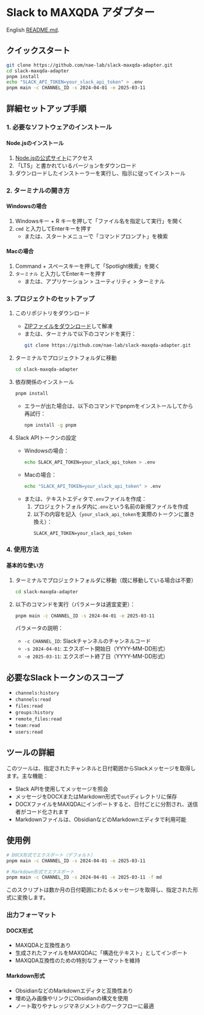 # Slack to MAXQDA アダプター

English [README.md](./README.md).

## クイックスタート
```sh
git clone https://github.com/nae-lab/slack-maxqda-adapter.git
cd slack-maxqda-adapter
pnpm install
echo "SLACK_API_TOKEN=your_slack_api_token" > .env
pnpm main -c CHANNEL_ID -s 2024-04-01 -e 2025-03-11
```

## 詳細セットアップ手順

### 1. 必要なソフトウェアのインストール

#### Node.jsのインストール
1. [Node.jsの公式サイト](https://nodejs.org/)にアクセス
2. 「LTS」と書かれているバージョンをダウンロード
3. ダウンロードしたインストーラーを実行し、指示に従ってインストール

### 2. ターミナルの開き方

#### Windowsの場合
1. Windowsキー + R キーを押して「ファイル名を指定して実行」を開く
2. `cmd` と入力してEnterキーを押す
   - または、スタートメニューで「コマンドプロンプト」を検索

#### Macの場合
1. Command + スペースキーを押して「Spotlight検索」を開く
2. `ターミナル` と入力してEnterキーを押す
   - または、アプリケーション > ユーティリティ > ターミナル

### 3. プロジェクトのセットアップ
1. このリポジトリをダウンロード
   - [ZIPファイルをダウンロード](https://github.com/nae-lab/slack-maxqda-adapter/archive/refs/heads/main.zip)して解凍
   - または、ターミナルで以下のコマンドを実行：
     ```sh
     git clone https://github.com/nae-lab/slack-maxqda-adapter.git
     ```

2. ターミナルでプロジェクトフォルダに移動
   ```sh
   cd slack-maxqda-adapter
   ```

3. 依存関係のインストール
   ```sh
   pnpm install
   ```
   - エラーが出た場合は、以下のコマンドでpnpmをインストールしてから再試行：
     ```sh
     npm install -g pnpm
     ```

4. Slack APIトークンの設定
   - Windowsの場合：
     ```sh
     echo SLACK_API_TOKEN=your_slack_api_token > .env
     ```
   - Macの場合：
     ```sh
     echo "SLACK_API_TOKEN=your_slack_api_token" > .env
     ```
   - または、テキストエディタで`.env`ファイルを作成：
     1. プロジェクトフォルダ内に`.env`という名前の新規ファイルを作成
     2. 以下の内容を記入（`your_slack_api_token`を実際のトークンに置き換え）：
        ```
        SLACK_API_TOKEN=your_slack_api_token
        ```

### 4. 使用方法

#### 基本的な使い方
1. ターミナルでプロジェクトフォルダに移動（既に移動している場合は不要）
   ```sh
   cd slack-maxqda-adapter
   ```

2. 以下のコマンドを実行（パラメータは適宜変更）：
   ```sh
   pnpm main -c CHANNEL_ID -s 2024-04-01 -e 2025-03-11
   ```

   パラメータの説明：
   - `-c CHANNEL_ID`: Slackチャンネルのチャンネルコード
   - `-s 2024-04-01`: エクスポート開始日（YYYY-MM-DD形式）
   - `-e 2025-03-11`: エクスポート終了日（YYYY-MM-DD形式）

## 必要なSlackトークンのスコープ

- `channels:history`
- `channels:read`
- `files:read`
- `groups:history`
- `remote_files:read`
- `team:read`
- `users:read`

## ツールの詳細
このツールは、指定されたチャンネルと日付範囲からSlackメッセージを取得します。主な機能：
- Slack APIを使用してメッセージを照会
- メッセージをDOCXまたはMarkdown形式で`out`ディレクトリに保存
- DOCXファイルをMAXQDAにインポートすると、日付ごとに分割され、送信者がコード化されます
- Markdownファイルは、ObsidianなどのMarkdownエディタで利用可能

## 使用例

```sh
# DOCX形式でエクスポート（デフォルト）
pnpm main -c CHANNEL_ID -s 2024-04-01 -e 2025-03-11

# Markdown形式でエクスポート
pnpm main -c CHANNEL_ID -s 2024-04-01 -e 2025-03-11 -f md
```

このスクリプトは数か月の日付範囲にわたるメッセージを取得し、指定された形式に変換します。

### 出力フォーマット

#### DOCX形式
- MAXQDAと互換性あり
- 生成されたファイルをMAXQDAに「構造化テキスト」としてインポート
- MAXQDA互換性のための特別なフォーマットを維持

#### Markdown形式
- ObsidianなどのMarkdownエディタと互換性あり
- 埋め込み画像やリンクにObsidianの構文を使用
- ノート取りやナレッジマネジメントのワークフローに最適
